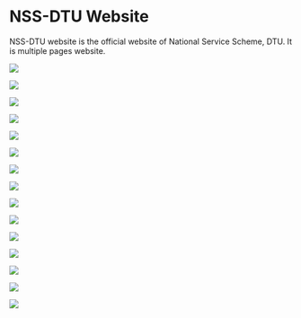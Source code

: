 # NSS-DTU Website
NSS-DTU website is the official website of National Service Scheme, DTU. It is multiple pages website.

![](https://github.com/devlovepreet/NSS-DTU-website/blob/master/screenshots/nssdtu01.png)

![](https://github.com/devlovepreet/NSS-DTU-website/blob/master/screenshots/nssdtu02.png)

![](https://github.com/devlovepreet/NSS-DTU-website/blob/master/screenshots/nssdtu03.png)

![](https://github.com/devlovepreet/NSS-DTU-website/blob/master/screenshots/nssdtu04.png)

![](https://github.com/devlovepreet/NSS-DTU-website/blob/master/screenshots/nssdtu05.png)

![](https://github.com/devlovepreet/NSS-DTU-website/blob/master/screenshots/nssdtu06.png)

![](https://github.com/devlovepreet/NSS-DTU-website/blob/master/screenshots/nssdtu07.png)

![](https://github.com/devlovepreet/NSS-DTU-website/blob/master/screenshots/nssdtu08.png)

![](https://github.com/devlovepreet/NSS-DTU-website/blob/master/screenshots/nssdtu09.png)

![](https://github.com/devlovepreet/NSS-DTU-website/blob/master/screenshots/nssdtu10.png)

![](https://github.com/devlovepreet/NSS-DTU-website/blob/master/screenshots/nssdtu11.png)

![](https://github.com/devlovepreet/NSS-DTU-website/blob/master/screenshots/nssdtu12.png)

![](https://github.com/devlovepreet/NSS-DTU-website/blob/master/screenshots/nssdtu13.png)

![](https://github.com/devlovepreet/NSS-DTU-website/blob/master/screenshots/nssdtu14.png)

![](https://github.com/devlovepreet/NSS-DTU-website/blob/master/screenshots/nssdtu15.png)
